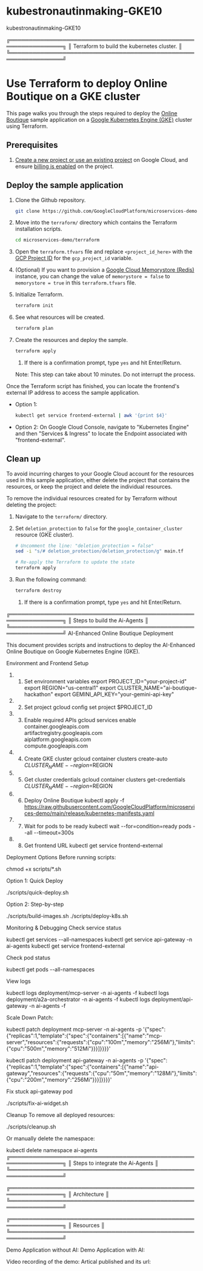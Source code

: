# kubestronautinmaking-GKE10
kubestronautinmaking-GKE10

╔════════════════════════════════════════════════════════════════╗
║      Terraform to build the kubernetes cluster.                ║
╚════════════════════════════════════════════════════════════════╝

<!-- Copyright 2022 Google LLC

Licensed under the Apache License, Version 2.0 (the "License");
you may not use this file except in compliance with the License.
You may obtain a copy of the License at

http://www.apache.org/licenses/LICENSE-2.0

Unless required by applicable law or agreed to in writing, software
distributed under the License is distributed on an "AS IS" BASIS,
WITHOUT WARRANTIES OR CONDITIONS OF ANY KIND, either express or implied.
See the License for the specific language governing permissions and
limitations under the License. -->

# Use Terraform to deploy Online Boutique on a GKE cluster

This page walks you through the steps required to deploy the [Online Boutique](https://github.com/GoogleCloudPlatform/microservices-demo) sample application on a [Google Kubernetes Engine (GKE)](https://cloud.google.com/kubernetes-engine) cluster using Terraform.

## Prerequisites

1. [Create a new project or use an existing project](https://cloud.google.com/resource-manager/docs/creating-managing-projects#console) on Google Cloud, and ensure [billing is enabled](https://cloud.google.com/billing/docs/how-to/verify-billing-enabled) on the project.

## Deploy the sample application

1. Clone the Github repository.

    ```bash
    git clone https://github.com/GoogleCloudPlatform/microservices-demo.git
    ```

1. Move into the `terraform/` directory which contains the Terraform installation scripts.

    ```bash
    cd microservices-demo/terraform
    ```

1. Open the `terraform.tfvars` file and replace `<project_id_here>` with the [GCP Project ID](https://cloud.google.com/resource-manager/docs/creating-managing-projects?hl=en#identifying_projects) for the `gcp_project_id` variable.

1. (Optional) If you want to provision a [Google Cloud Memorystore (Redis)](https://cloud.google.com/memorystore) instance, you can change the value of `memorystore = false` to `memorystore = true` in this `terraform.tfvars` file.

1. Initialize Terraform.

    ```bash
    terraform init
    ```

1. See what resources will be created.

    ```bash
    terraform plan
    ```

1. Create the resources and deploy the sample.

    ```bash
    terraform apply
    ```

    1. If there is a confirmation prompt, type `yes` and hit Enter/Return.

    Note: This step can take about 10 minutes. Do not interrupt the process.

Once the Terraform script has finished, you can locate the frontend's external IP address to access the sample application.

- Option 1:

    ```bash
    kubectl get service frontend-external | awk '{print $4}'
    ```

- Option 2: On Google Cloud Console, navigate to "Kubernetes Engine" and then "Services & Ingress" to locate the Endpoint associated with "frontend-external".

## Clean up

To avoid incurring charges to your Google Cloud account for the resources used in this sample application, either delete the project that contains the resources, or keep the project and delete the individual resources.

To remove the individual resources created for by Terraform without deleting the project:

1. Navigate to the `terraform/` directory.

1. Set `deletion_protection` to `false` for the `google_container_cluster` resource (GKE cluster).

   ```bash
   # Uncomment the line: "deletion_protection = false"
   sed -i "s/# deletion_protection/deletion_protection/g" main.tf

   # Re-apply the Terraform to update the state
   terraform apply
   ```

1. Run the following command:

   ```bash
   terraform destroy
   ```

   1. If there is a confirmation prompt, type `yes` and hit Enter/Return.



╔════════════════════════════════════════════════════════════════╗
║      Steps to build the Ai-Agents                              ║
╚════════════════════════════════════════════════════════════════╝
AI-Enhanced Online Boutique Deployment

This document provides scripts and instructions to deploy the AI-Enhanced Online Boutique on Google Kubernetes Engine (GKE).

Environment and Frontend Setup
1. 1. Set environment variables
export PROJECT_ID="your-project-id"
export REGION="us-central1"
export CLUSTER_NAME="ai-boutique-hackathon"
export GEMINI_API_KEY="your-gemini-api-key"

2. 2. Set project
gcloud config set project $PROJECT_ID

3. 3. Enable required APIs
gcloud services enable \
   container.googleapis.com \
   artifactregistry.googleapis.com \
   aiplatform.googleapis.com \
   compute.googleapis.com

4. 4. Create GKE cluster
gcloud container clusters create-auto $CLUSTER_NAME --region=$REGION

5. 5. Get cluster credentials
gcloud container clusters get-credentials $CLUSTER_NAME --region=$REGION

6. 6. Deploy Online Boutique
kubectl apply -f https://raw.githubusercontent.com/GoogleCloudPlatform/microservices-demo/main/release/kubernetes-manifests.yaml

7. 7. Wait for pods to be ready
kubectl wait --for=condition=ready pods --all --timeout=300s

8. 8. Get frontend URL
kubectl get service frontend-external

Deployment Options
Before running scripts:

chmod +x scripts/*.sh

Option 1: Quick Deploy

./scripts/quick-deploy.sh

Option 2: Step-by-step

./scripts/build-images.sh
./scripts/deploy-k8s.sh

Monitoring & Debugging
Check service status

kubectl get services --all-namespaces
kubectl get service api-gateway -n ai-agents
kubectl get service frontend-external

Check pod status

kubectl get pods --all-namespaces

View logs

kubectl logs deployment/mcp-server -n ai-agents -f
kubectl logs deployment/a2a-orchestrator -n ai-agents -f
kubectl logs deployment/api-gateway -n ai-agents -f

Scale Down Patch:

kubectl patch deployment mcp-server -n ai-agents -p '{"spec":{"replicas":1,"template":{"spec":{"containers":[{"name":"mcp-server","resources":{"requests":{"cpu":"100m","memory":"256Mi"},"limits":{"cpu":"500m","memory":"512Mi"}}}]}}}}'

 

kubectl patch deployment api-gateway -n ai-agents -p '{"spec":{"replicas":1,"template":{"spec":{"containers":[{"name":"api-gateway","resources":{"requests":{"cpu":"50m","memory":"128Mi"},"limits":{"cpu":"200m","memory":"256Mi"}}}]}}}}'

 

 

Fix stuck api-gateway pod

./scripts/fix-ai-widget.sh

Cleanup
To remove all deployed resources:

./scripts/cleanup.sh

Or manually delete the namespace:

kubectl delete namespace ai-agents
╔════════════════════════════════════════════════════════════════╗
║      Steps to integrate the Ai-Agents                          ║
╚════════════════════════════════════════════════════════════════╝

╔════════════════════════════════════════════════════════════════╗
║                Architecture                                    ║
╚════════════════════════════════════════════════════════════════╝


╔════════════════════════════════════════════════════════════════╗
║                Resources                                       ║
╚════════════════════════════════════════════════════════════════╝

Demo Application without AI:
Demo Application with AI:

Video recording of the demo:
Artical published and its url:
